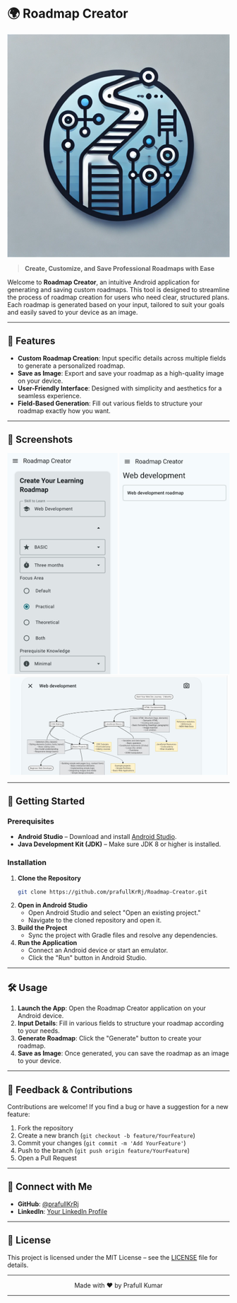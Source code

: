 # 🌍 Roadmap Creator

<p align="center">
  <img src="https://raw.githubusercontent.com/prafullKrRj/Roadmap-Creator/refs/heads/master/logo.png" alt="Roadmap Creator Banner" width="600"/>
</p>

> **Create, Customize, and Save Professional Roadmaps with Ease**

Welcome to **Roadmap Creator**, an intuitive Android application for generating and saving custom roadmaps. This tool is designed to streamline the process of roadmap creation for users who need clear, structured plans. Each roadmap is generated based on your input, tailored to suit your goals and easily saved to your device as an image.

---

## 🌟 Features

- **Custom Roadmap Creation**: Input specific details across multiple fields to generate a personalized roadmap.
- **Save as Image**: Export and save your roadmap as a high-quality image on your device.
- **User-Friendly Interface**: Designed with simplicity and aesthetics for a seamless experience.
- **Field-Based Generation**: Fill out various fields to structure your roadmap exactly how you want.

---

## 📲 Screenshots

<p align="center">
  <img src="https://raw.githubusercontent.com/prafullKrRj/Roadmap-Creator/refs/heads/master/screenshots/screenshots%20(3).jpg" alt="Screenshot 1" height= "500" width="250"/>
  <img src="https://raw.githubusercontent.com/prafullKrRj/Roadmap-Creator/refs/heads/master/screenshots/screenshots%20(2).jpg" alt="Screenshot 2" height= "500" width="250"/>
  <img src="https://raw.githubusercontent.com/prafullKrRj/Roadmap-Creator/refs/heads/master/screenshots/screenshots%20(1).jpg" alt="Screenshot 3" height= "225" width="493"/>
</p>

---

## 🚀 Getting Started

### Prerequisites

- **Android Studio** – Download and install [Android Studio](https://developer.android.com/studio).
- **Java Development Kit (JDK)** – Make sure JDK 8 or higher is installed.

### Installation

1. **Clone the Repository**
   ```bash
   git clone https://github.com/prafullKrRj/Roadmap-Creator.git
   ```
2. **Open in Android Studio**
   - Open Android Studio and select "Open an existing project."
   - Navigate to the cloned repository and open it.
3. **Build the Project**
   - Sync the project with Gradle files and resolve any dependencies.
4. **Run the Application**
   - Connect an Android device or start an emulator.
   - Click the "Run" button in Android Studio.

---

## 🛠️ Usage

1. **Launch the App**: Open the Roadmap Creator application on your Android device.
2. **Input Details**: Fill in various fields to structure your roadmap according to your needs.
3. **Generate Roadmap**: Click the "Generate" button to create your roadmap.
4. **Save as Image**: Once generated, you can save the roadmap as an image to your device.

---

## 📝 Feedback & Contributions

Contributions are welcome! If you find a bug or have a suggestion for a new feature:

1. Fork the repository
2. Create a new branch (`git checkout -b feature/YourFeature`)
3. Commit your changes (`git commit -m 'Add YourFeature'`)
4. Push to the branch (`git push origin feature/YourFeature`)
5. Open a Pull Request

---

## 🔗 Connect with Me

- **GitHub**: [@prafullKrRj](https://github.com/prafullKrRj)
- **LinkedIn**: [Your LinkedIn Profile](https://www.linkedin.com/in/your_profile/)

---

## 📄 License

This project is licensed under the MIT License – see the [LICENSE](LICENSE) file for details.

---

<p align="center">Made with ❤️ by Prafull Kumar</p>

---
